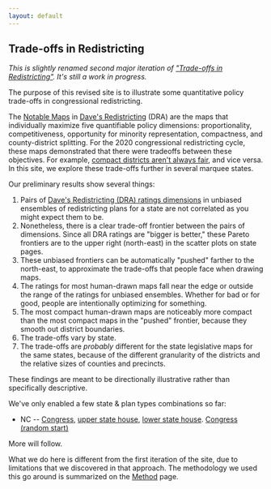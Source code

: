 ```yaml
---
layout: default
---
```


<h2>Trade-offs in Redistricting</h2>

*This is slightly renamed second major iteration of ["Trade-offs in Redistricting"](https://alecramsay.github.io/pg/).
It's still a work in progress.*

The purpose of this revised site is to illustrate some quantitative policy trade-offs in congressional redistricting.

The [Notable Maps](https://medium.com/dra-2020/notable-maps-66d744933a48) 
in [Dave\'s Redistricting](https://davesredistricting.org/) (DRA) 
are the maps that individually maximize five quantifiable policy dimensions:
proportionality, competitiveness, opportunity for minority
representation, compactness, and county-district splitting. For the
2020 congressional redistricting cycle, these maps demonstrated that
there were tradeoffs between these objectives. For example, [compact
districts aren't always fair](https://medium.com/dra-2020/compact-districts-arent-fair-7c17c2ff5d7e), and vice versa.
In this site, we explore these trade-offs further in several marquee states.

Our preliminary results show several things:

1. Pairs of [Dave's Redistricting (DRA) ratings dimensions](https://medium.com/dra-2020/ratings-cc2188dc7dff) in unbiased ensembles of redistricting plans for a state are not correlated as you might expect them to be.
2. Nonetheless, there is a clear trade-off frontier between the pairs of dimensions. Since all DRA ratings are "bigger is better," these Pareto frontiers are to the upper right (north-east) in the scatter plots on state pages.
3. These unbiased frontiers can be automatically "pushed" farther to the north-east, to approximate the trade-offs that people face when drawing maps.
4. The ratings for most human-drawn maps fall near the edge or outside the range of the ratings for unbiased ensembles. Whether for bad or for good, people are intentionally optimizing for something.
5. The most compact human-drawn maps are noticeably more compact than the most compact maps in the "pushed" frontier, because they smooth out district boundaries.
6. The trade-offs vary by state.
7. The trade-offs are *probably* different for the state legislative maps for the same states, because of the different granularity of the districts and the relative sizes of counties and precincts.

These findings are meant to be directionally illustrative rather than specifically descriptive.

We've only enabled a few state &amp; plan types combinations so far: 

* NC -- <a href="{{ site.baseurl }}/states/NC-congress">Congress</a>, <a href="{{ site.baseurl }}/states/NC-upper">upper state house</a>, <a href="{{ site.baseurl }}/states/NC-lower">lower state house</a>. <a href="{{ site.baseurl }}/states/XX-congress">Congress (random start)</a>
<!-- 
* MD -- <a href="{{ site.baseurl }}/states/MD-congress">Congress</a>.
* PA -- <a href="{{ site.baseurl }}/states/PA-congress">Congress</a>. -->

More will follow.

What we do here is different from the first iteration of the site, 
due to limitations that we discovered in that approach.
The methodology we used this go around is summarized on the [Method](./_pages/method.markdown) page.